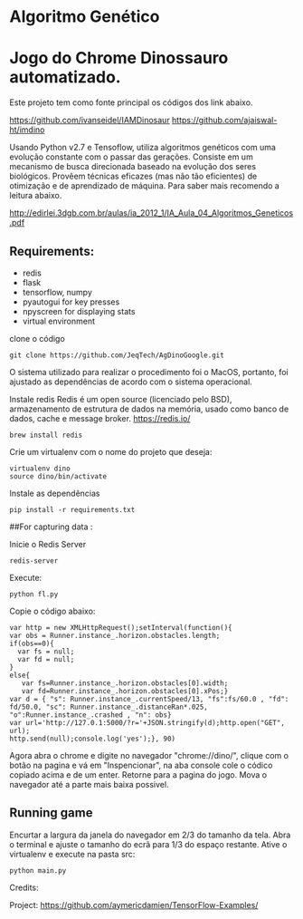 # Algoritmo Genético
# Jogo do Chrome Dinossauro automatizado.


Este projeto tem como fonte principal os códigos dos link abaixo.

https://github.com/ivanseidel/IAMDinosaur
https://github.com/ajaiswal-ht/imdino

Usando Python v2.7 e Tensoflow, utiliza algoritmos genéticos com uma evolução constante com o passar das gerações.
Consiste em um mecanismo de busca direcionada baseado na evolução dos seres biológicos.
Provêem técnicas eficazes (mas não tão eficientes) de otimização e de aprendizado de máquina.
Para saber mais recomendo a leitura abaixo.

http://edirlei.3dgb.com.br/aulas/ia_2012_1/IA_Aula_04_Algoritmos_Geneticos.pdf


## Requirements:
- redis
- flask
- tensorflow, numpy
- pyautogui for key presses
- npyscreen for displaying stats
- virtual environment


clone o código
```
git clone https://github.com/JeqTech/AgDinoGoogle.git
```

O sistema utilizado para realizar o procedimento foi o MacOS, portanto, foi ajustado as dependências de acordo com o sistema operacional.

Instale redis
Redis é um open source (licenciado pelo BSD), armazenamento de estrutura de dados na memória, usado como banco de dados, cache e message broker.
https://redis.io/

```
brew install redis
```

Crie um virtualenv com o nome do projeto que deseja:

```
virtualenv dino
source dino/bin/activate
```

Instale as dependências
```
pip install -r requirements.txt
```


##For capturing data :

Inicie o Redis Server
```
redis-server
```

Execute:

```
python fl.py

```

Copie o código abaixo:

```
var http = new XMLHttpRequest();setInterval(function(){
var obs = Runner.instance_.horizon.obstacles.length;
if(obs==0){
  var fs = null;
  var fd = null;
}
else{
   var fs=Runner.instance_.horizon.obstacles[0].width;
   var fd=Runner.instance_.horizon.obstacles[0].xPos;}
var d = { "s": Runner.instance_.currentSpeed/13, "fs":fs/60.0 , "fd": fd/50.0, "sc": Runner.instance_.distanceRan*.025, "o":Runner.instance_.crashed , "n": obs}
var url='http://127.0.1:5000/?r='+JSON.stringify(d);http.open("GET", url);
http.send(null);console.log('yes');}, 90)
```

Agora abra o chrome e digite no navegador "chrome://dino/", clique com o botão na pagina e vá em "Inspencionar", na aba console cole o códico copiado acima e de um enter.
Retorne para a pagina do jogo. Mova o navegador até a parte mais baixa possivel.


## Running game
Encurtar a largura da janela do navegador em 2/3 do tamanho da tela. Abra o terminal e ajuste o tamanho do ecrã para 1/3 do espaço restante. Ative o virtualenv e execute na pasta src:

```
python main.py

```

Credits:

Project: https://github.com/aymericdamien/TensorFlow-Examples/
